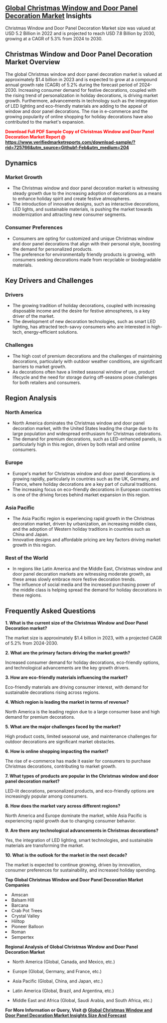 <h2><a href="https://www.verifiedmarketreports.com/download-sample/?rid=725766&amp;utm_source=Githubf&amp;utm_medium=204" target="_blank">Global Christmas Window and Door Panel Decoration Market</a> Insights</h2><p>Christmas Window and Door Panel Decoration Market size was valued at USD 5.2 Billion in 2022 and is projected to reach USD 7.8 Billion by 2030, growing at a CAGR of 5.3% from 2024 to 2030.</p><p> <!DOCTYPE html> <html lang="en"> <head> <meta charset="UTF-8"> <meta name="viewport" content="width=device-width, initial-scale=1.0"> <meta name="description" content="In-depth industry outlook for Christmas Window and Door Panel Decoration market, covering key drivers, challenges, regional analysis, and market dynamics."> <title>Christmas Window and Door Panel Decoration Market Report</title> </head> <body> <h2>Christmas Window and Door Panel Decoration Market Overview</h2> <p>The global Christmas window and door panel decoration market is valued at approximately $1.4 billion in 2023 and is expected to grow at a compound annual growth rate (CAGR) of 5.2% during the forecast period of 2024-2030. Increasing consumer demand for festive decorations, coupled with the rising trend of personalization in holiday decorations, is driving market growth. Furthermore, advancements in technology such as the integration of LED lighting and eco-friendly materials are adding to the appeal of window and door panel decorations. The rise in e-commerce and the growing popularity of online shopping for holiday decorations have also contributed to the market's expansion. <strong><p><span class=""><span style="color: #ff0000;"><strong>Download Full PDF Sample Copy of Christmas Window and Door Panel Decoration Market Report</strong> @ </span><a href="https://www.verifiedmarketreports.com/download-sample/?rid=725766&amp;utm_source=Githubf-Feb&amp;utm_medium=204" target="_blank">https://www.verifiedmarketreports.com/download-sample/?rid=725766&amp;utm_source=Githubf-Feb&amp;utm_medium=204</a></span></p></strong> <h2>Dynamics</h2> <h3>Market Growth</h3> <ul> <li>The Christmas window and door panel decoration market is witnessing steady growth due to the increasing adoption of decorations as a means to enhance holiday spirit and create festive atmospheres.</li> <li>The introduction of innovative designs, such as interactive decorations, LED lights, and sustainable materials, is pushing the market towards modernization and attracting new consumer segments.</li> </ul> <h3>Consumer Preferences</h3> <ul> <li>Consumers are opting for customized and unique Christmas window and door panel decorations that align with their personal style, boosting the demand for personalized products.</li> <li>The preference for environmentally friendly products is growing, with consumers seeking decorations made from recyclable or biodegradable materials.</li> </ul> <h2>Key Drivers and Challenges</h2> <h3>Drivers</h3> <ul> <li>The growing tradition of holiday decorations, coupled with increasing disposable income and the desire for festive atmospheres, is a key driver of the market.</li> <li>The development of new decoration technologies, such as smart LED lighting, has attracted tech-savvy consumers who are interested in high-tech, energy-efficient solutions.</li> </ul> <h3>Challenges</h3> <ul> <li>The high cost of premium decorations and the challenges of maintaining decorations, particularly with outdoor weather conditions, are significant barriers to market growth.</li> <li>As decorations often have a limited seasonal window of use, product lifecycle and the need for storage during off-seasons pose challenges for both retailers and consumers.</li> </ul> <h2>Region Analysis</h2> <h3>North America</h3> <ul> <li>North America dominates the Christmas window and door panel decoration market, with the United States leading the charge due to its large population and widespread enthusiasm for Christmas celebrations.</li> <li>The demand for premium decorations, such as LED-enhanced panels, is particularly high in this region, driven by both retail and online consumers.</li> </ul> <h3>Europe</h3> <ul> <li>Europe's market for Christmas window and door panel decorations is growing rapidly, particularly in countries such as the UK, Germany, and France, where holiday decorations are a key part of cultural traditions.</li> <li>The increasing focus on eco-friendly decorations in European countries is one of the driving forces behind market expansion in this region.</li> </ul> <h3>Asia Pacific</h3> <ul> <li>The Asia Pacific region is experiencing rapid growth in the Christmas decoration market, driven by urbanization, an increasing middle class, and the adoption of Western holiday traditions in countries such as China and Japan.</li> <li>Innovative designs and affordable pricing are key factors driving market growth in this region.</li> </ul> <h3>Rest of the World</h3> <ul> <li>In regions like Latin America and the Middle East, Christmas window and door panel decoration markets are witnessing moderate growth, as these areas slowly embrace more festive decoration trends.</li> <li>The influence of social media and the increased purchasing power of the middle class is helping spread the demand for holiday decorations in these regions.</li> </ul> <h2>Frequently Asked Questions</h2> <p><strong>1. What is the current size of the Christmas Window and Door Panel Decoration market?</strong></p> <p>The market size is approximately $1.4 billion in 2023, with a projected CAGR of 5.2% from 2024-2030.</p> <p><strong>2. What are the primary factors driving the market growth?</strong></p> <p>Increased consumer demand for holiday decorations, eco-friendly options, and technological advancements are the key growth drivers.</p> <p><strong>3. How are eco-friendly materials influencing the market?</strong></p> <p>Eco-friendly materials are driving consumer interest, with demand for sustainable decorations rising across regions.</p> <p><strong>4. Which region is leading the market in terms of revenue?</strong></p> <p>North America is the leading region due to a large consumer base and high demand for premium decorations.</p> <p><strong>5. What are the major challenges faced by the market?</strong></p> <p>High product costs, limited seasonal use, and maintenance challenges for outdoor decorations are significant market obstacles.</p> <p><strong>6. How is online shopping impacting the market?</strong></p> <p>The rise of e-commerce has made it easier for consumers to purchase Christmas decorations, contributing to market growth.</p> <p><strong>7. What types of products are popular in the Christmas window and door panel decoration market?</strong></p> <p>LED-lit decorations, personalized products, and eco-friendly options are increasingly popular among consumers.</p> <p><strong>8. How does the market vary across different regions?</strong></p> <p>North America and Europe dominate the market, while Asia Pacific is experiencing rapid growth due to changing consumer behavior.</p> <p><strong>9. Are there any technological advancements in Christmas decorations?</strong></p> <p>Yes, the integration of LED lighting, smart technologies, and sustainable materials are transforming the market.</p> <p><strong>10. What is the outlook for the market in the next decade?</strong></p> <p>The market is expected to continue growing, driven by innovation, consumer preferences for sustainability, and increased holiday spending.</p> </body> </html> </p><p><strong>Top Global Christmas Window and Door Panel Decoration Market Companies</strong></p><div data-test-id=""><p><li>Amscan</li><li> Balsam Hill</li><li> Barcana</li><li> Crab Pot Trees</li><li> Crystal Valley</li><li> Hilltop</li><li> Pioneer Balloon</li><li> Roman</li><li> Sempertex</li></p><div><strong>Regional Analysis of&nbsp;Global Christmas Window and Door Panel Decoration Market</strong></div><ul><li dir="ltr"><p dir="ltr">North America&nbsp;(Global, Canada, and Mexico, etc.)</p></li><li dir="ltr"><p dir="ltr">Europe (Global, Germany, and France, etc.)</p></li><li dir="ltr"><p dir="ltr">Asia Pacific&nbsp;(Global, China, and Japan, etc.)</p></li><li dir="ltr"><p dir="ltr">Latin America&nbsp;(Global, Brazil, and Argentina, etc.)</p></li><li dir="ltr">Middle East and Africa&nbsp;(Global, Saudi Arabia, and South Africa, etc.)</li></ul><p><strong>For More Information or Query, Visit @&nbsp;</strong><strong><a href="https://www.verifiedmarketreports.com/product/christmas-window-and-door-panel-decoration-market/?utm_source=Githubf&amp;utm_medium=204" target="_blank">Global Christmas Window and Door Panel Decoration Market Insights Size And Forecast</a></strong></p></div>
